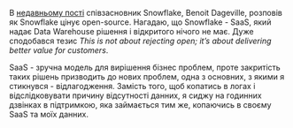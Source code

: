 В [недавньому пості](https://www.infoworld.com/article/3617938/striking-a-balance-with-open-at-snowflake.html) співзасновник Snowflake, Benoit Dageville, розповів як Snowflake цінує open-source. Нагадаю, що Snowflake - SaaS, який надає Data Warehouse рішення і відкритого нічого не має. Дуже сподобався тезис *This is not about rejecting open; it’s about delivering better value for customers*. 

SaaS - зручна модель для вирішення бізнес проблем, проте закритість таких рішень призводить до нових проблем, одна з основних, з якими я стикнувся - відлагодження. Замість того, щоб копатись в логах і відслідковувати причину відсутності данних, я сиджу на годинних дзвінках в підтримкою, яка займається тим же, копаючись в своєму SaaS та моїх данних.